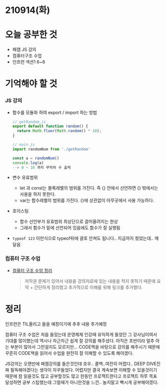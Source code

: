 # 210914(화)

# 오늘 공부한 것

- 패캠 JS 강의
- 컴퓨터구조 수업
- 인프런 섹션1 6~8

# 기억해야 할 것

### JS 강의

- 함수를 모듈화 하여 export / import 하는 방법

  ```jsx
  // getRandom.js
  export default function random() {
    return Math.floor(Math.random() * 10);
  }
  ```

  ```jsx
  // main.js
  import randomNum from './getRandom'

  const a = randomNum()
  console.log(a)
  --> 0 ~ 10 까지 무작위 수 출력
  ```

- 변수 유효범위
  - let 과 const는 블록레벨의 범위를 가진다.
    즉 {} 안에서 선언하면 {} 밖에서는 사용을 하지 못한다.
  - var는 함수레벨의 범위를 가진다.
    {}에 상관없이 아무곳에서 사용 가능하다.
- 호이스팅
  - 함수 선언부가 유효범위 최상단으로 끌어올려지는 현상
  - 그래서 함수가 밑에 선언되어 있음에도 함수가 잘 실행됨
- `typeof 123` 이런식으로 typeof뒤에 괄호 안쳐도 됩니다.. 지금까지 쳤었는데.. 깨달음

### 컴퓨터 구조 수업

- [컴퓨터 구조 수업 정리](https://www.notion.so/0914-68e6b08a9d0744fcb106a5ab596e13a2)

  > 저작권 문제가 있어서 내용을 강의자료에 있는 내용을 적지 못하기 때문에 요약 + 간단하게 정리했고 추가적으로 이해를 위해 링크를 추가했다.

# 정리

인프런은 TIL올리고 들을 예정이기에 추후 내용 추가예정

컴퓨터 구조 수업은 처음 들었는데 운영체제 인강때 유익하게 들었던 그 강사님이여서 기대를 많이했는데 역시나 차근차근 쉽게 잘 강의를 해주셨다. 아직은 초반이라 얼추 아는 부분이 많아서 그런걸지도 모르지만... CODE책을 바탕으로 강의를 해주시기 때문에 꾸준히 CODE책을 읽어서 수업을 완전히 잘 이해할 수 있도록 해야겠다.

JS강의는 오랜만에 패캠강의를 들은것인데 호우.. 콜백..여전히 어렵다.. DEEP DIVE진짜 필독해야겠다는 생각이 자꾸들었다. 어렵지만 결국 계속보면 이해할 수 있을것이기 때문에 참 읽을것도 많고 공부할것도 많고 한동안 프로젝트한다고 프로젝트 하루 목표 달성하면 공부 스탑했는데 그럴때가 아니란것을 느낀.. 놀지말고 빡시게 공부해야겠다.
